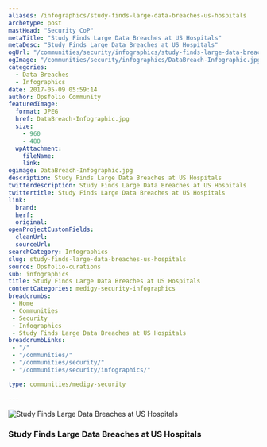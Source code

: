 ```yaml
---
aliases: /infographics/study-finds-large-data-breaches-us-hospitals
archetype: post
mastHead: "Security CoP"
metaTitle: "Study Finds Large Data Breaches at US Hospitals"
metaDesc: "Study Finds Large Data Breaches at US Hospitals" 
ogUrl: "/communities/security/infographics/study-finds-large-data-breaches-us-hospitals"
ogImage: "/communities/security/infographics/DataBreach-Infographic.jpg"
categories:
  - Data Breaches
  - Infographics
date: 2017-05-09 05:59:14
author: Opsfolio Community
featuredImage:
  format: JPEG
  href: DataBreach-Infographic.jpg
  size:
    - 960
    - 480
  wpAttachment:
    fileName:
    link:
ogimage: DataBreach-Infographic.jpg
description: Study Finds Large Data Breaches at US Hospitals
twitterdescription: Study Finds Large Data Breaches at US Hospitals
twittertitle: Study Finds Large Data Breaches at US Hospitals
link:
  brand:
  herf:
  original:
openProjectCustomFields:
  cleanUrl:
  sourceUrl:
searchCategory: Infographics
slug: study-finds-large-data-breaches-us-hospitals
source: Opsfolio-curations
sub: infographics
title: Study Finds Large Data Breaches at US Hospitals
contentCategories: medigy-security-infographics
breadcrumbs:
 - Home
 - Communities
 - Security
 - Infographics
 - Study Finds Large Data Breaches at US Hospitals
breadcrumbLinks:
 - "/"
 - "/communities/"
 - "/communities/security/"
 - "/communities/security/infographics/"

type: communities/medigy-security

---
```

![Study Finds Large Data Breaches at US Hospitals](/communities/security/infographics/DataBreach-Infographic.jpg)

### Study Finds Large Data Breaches at US Hospitals

